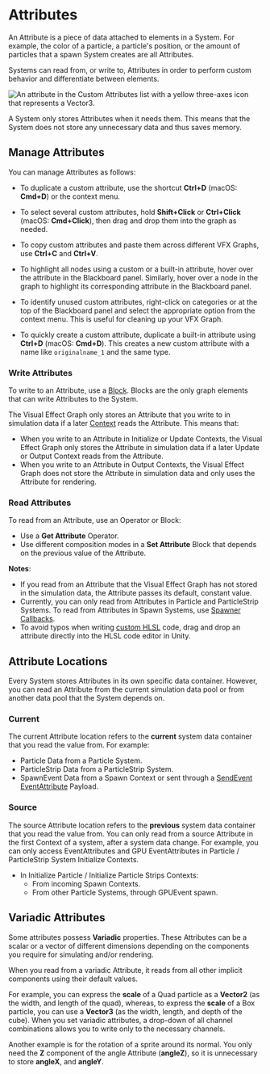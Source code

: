 # Attributes

An Attribute is a piece of data attached to elements in a System. For example, the color of a particle, a particle's position, or the amount of particles that a spawn System creates are all Attributes.

Systems can read from, or write to, Attributes in order to perform custom behavior and differentiate between elements.

![An attribute in the Custom Attributes list with a yellow three-axes icon that represents a Vector3.](Images/blackboard-attribute.png)

A System only stores Attributes when it needs them. This means that the System does not store any unnecessary data and thus saves memory.

## Manage Attributes

You can manage Attributes as follows:

- To duplicate a custom attribute, use the shortcut **Ctrl+D** (macOS: **Cmd+D**) or the context menu.

- To select several custom attributes, hold **Shift+Click** or **Ctrl+Click** (macOS: **Cmd+Click**), then drag and drop them into the graph as needed.

- To copy custom attributes and paste them across different VFX Graphs, use **Ctrl+C** and **Ctrl+V**.

- To highlight all nodes using a custom or a built-in attribute, hover over the attribute in the Blackboard panel. Similarly, hover over a node in the graph to highlight its corresponding attribute in the Blackboard panel.

- To identify unused custom attributes, right-click on categories or at the top of the Blackboard panel and select the appropriate option from the context menu. This is useful for cleaning up your VFX Graph.

- To quickly create a custom attribute, duplicate a built-in attribute using **Ctrl+D** (macOS: **Cmd+D**). This creates a new custom attribute with a name like `originalname_1` and the same type.

### Write Attributes

To write to an Attribute, use a [Block](Blocks.md). Blocks are the only graph elements that can write Attributes to the System.

The Visual Effect Graph only stores an Attribute that you write to in simulation data if a later [Context](Contexts.md) reads the Attribute. This means that:

* When you write to an Attribute in Initialize or Update Contexts, the Visual Effect Graph only stores the Attribute in simulation data if a later Update or Output Context reads from the Attribute.
* When you write to an Attribute in Output Contexts, the Visual Effect Graph does not store the Attribute in simulation data and only uses the Attribute for rendering.

### Read Attributes

To read from an Attribute, use an Operator or Block:

* Use a **Get Attribute** Operator.
* Use different composition modes in a **Set Attribute** Block that depends on the previous value of the Attribute.

 **Notes**:

* If you read from an Attribute that the Visual Effect Graph has not stored in the simulation data, the Attribute passes its default, constant value.
* Currently, you can only read from Attributes in Particle and ParticleStrip Systems. To read from Attributes in Spawn Systems, use [Spawner Callbacks](SpawnerCallbacks.md).
* To avoid typos when writing [custom HLSL](CustomHLSL-Common.md) code, drag and drop an attribute directly into the HLSL code editor in Unity.

## Attribute Locations

Every System stores Attributes in its own specific data container. However, you can read an Attribute from the current simulation data pool or from another data pool that the System depends on.

### Current

The current Attribute location refers to the **current** system data container that you read the value from. For example:

* Particle Data from a Particle System.
* ParticleStrip Data from a ParticleStrip System.
* SpawnEvent Data from a Spawn Context or sent through a [SendEvent](https://docs.unity3d.com/Documentation/ScriptReference/VFX.VisualEffect.SendEvent.html) [EventAttribute](https://docs.unity3d.com/Documentation/ScriptReference/VFX.VFXEventAttribute.html) Payload.

### Source

The source Attribute location refers to the **previous** system data container that you read the value from. You can only read from a source Attribute in the first Context of a system, after a system data change. For example, you can only access EventAttributes and GPU EventAttributes in Particle / ParticleStrip System Initialize Contexts.

* In Initialize Particle / Initialize Particle Strips Contexts:
  * From incoming Spawn Contexts.
  * From other Particle Systems, through GPUEvent spawn.

## Variadic Attributes

Some attributes possess **Variadic** properties. These Attributes can be a scalar or a vector of different dimensions depending on the components you require for simulating and/or rendering.

When you read from a variadic Attribute, it reads from all other implicit components using their default values.

For example, you can express the **scale** of a Quad particle as a **Vector2** (as the width, and length of the quad), whereas, to express the **scale** of a Box particle, you can use a **Vector3** (as the width, length, and depth of the cube). When you set variadic attributes, a drop-down of all channel combinations allows you to write only to the necessary channels.

Another example is for the rotation of a sprite around its normal. You only need the **Z** component of the angle Attribute (**angleZ**), so it is unnecessary to store **angleX**, and **angleY**.

